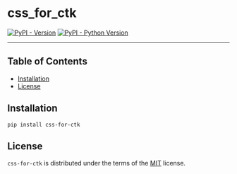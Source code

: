 # css_for_ctk

[![PyPI - Version](https://img.shields.io/pypi/v/css-for-ctk.svg)](https://pypi.org/project/css-for-ctk)
[![PyPI - Python Version](https://img.shields.io/pypi/pyversions/css-for-ctk.svg)](https://pypi.org/project/css-for-ctk)

-----

## Table of Contents

- [Installation](#installation)
- [License](#license)

## Installation

```console
pip install css-for-ctk
```

## License

`css-for-ctk` is distributed under the terms of the [MIT](https://spdx.org/licenses/MIT.html) license.
